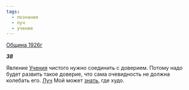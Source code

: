 ```yaml
---
tags:
  - познание
  - луч
  - учение
---
```

[Община 1926г](https://127.0.0.1:4002/agni/1926)

___38___

Явление [Учения](../../../tags/#учение) чистого нужно соединить с доверием. Потому надо будет развить такое доверие, что сама очевидность не должна колебать его. [Луч](../../../tags/#луч) Мой может [знать](../../../tags/#познание), где худо.   

